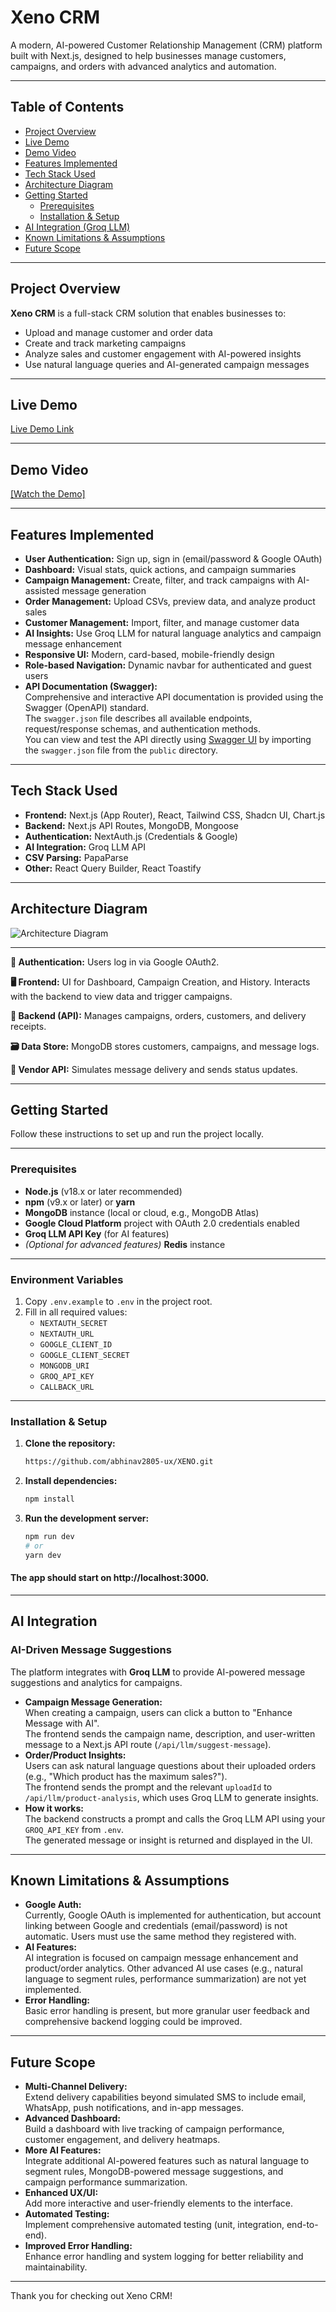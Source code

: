 # Xeno CRM

A modern, AI-powered Customer Relationship Management (CRM) platform built with Next.js, designed to help businesses manage customers, campaigns, and orders with advanced analytics and automation.

---

## Table of Contents

- [Project Overview](#project-overview)
- [Live Demo](#live-demo)
- [Demo Video](#demo-video)
- [Features Implemented](#features-implemented)
- [Tech Stack Used](#tech-stack-used)
- [Architecture Diagram](#architecture-diagram)
- [Getting Started](#getting-started)
  - [Prerequisites](#prerequisites)
  - [Installation & Setup](#installation--setup)
- [AI Integration (Groq LLM)](#ai-integration-groq-llm)
- [Known Limitations & Assumptions](#known-limitations--assumptions)
- [Future Scope](#future-scope)

---

## Project Overview

**Xeno CRM** is a full-stack CRM solution that enables businesses to:
- Upload and manage customer and order data
- Create and track marketing campaigns
- Analyze sales and customer engagement with AI-powered insights
- Use natural language queries and AI-generated campaign messages

---

## Live Demo

[Live Demo Link](https://xeno-five.vercel.app)

---

## Demo Video

[[Watch the Demo]](https://drive.google.com/file/d/1qt9JolSImRleMlOlIaLtHJpAmHzV_AJN/view?usp=drive_link)

---

## Features Implemented

- **User Authentication:** Sign up, sign in (email/password & Google OAuth)
- **Dashboard:** Visual stats, quick actions, and campaign summaries
- **Campaign Management:** Create, filter, and track campaigns with AI-assisted message generation
- **Order Management:** Upload CSVs, preview data, and analyze product sales
- **Customer Management:** Import, filter, and manage customer data
- **AI Insights:** Use Groq LLM for natural language analytics and campaign message enhancement
- **Responsive UI:** Modern, card-based, mobile-friendly design
- **Role-based Navigation:** Dynamic navbar for authenticated and guest users
- **API Documentation (Swagger):**  
  Comprehensive and interactive API documentation is provided using the Swagger (OpenAPI) standard.  
  The `swagger.json` file describes all available endpoints, request/response schemas, and authentication methods.  
  You can view and test the API directly using [Swagger UI](https://editor.swagger.io/) by importing the `swagger.json` file from the `public` directory.
---

## Tech Stack Used

- **Frontend:** Next.js (App Router), React, Tailwind CSS, Shadcn UI, Chart.js
- **Backend:** Next.js API Routes, MongoDB, Mongoose
- **Authentication:** NextAuth.js (Credentials & Google)
- **AI Integration:** Groq LLM API
- **CSV Parsing:** PapaParse
- **Other:** React Query Builder, React Toastify

---

## Architecture Diagram


![Architecture Diagram](./CRM_Xeno/public/artitecture.png)


---

**🔐 Authentication:** Users log in via Google OAuth2.

**🖥️ Frontend:** UI for Dashboard, Campaign Creation, and History. Interacts with the backend to view data and trigger campaigns.

**🧠 Backend (API):** Manages campaigns, orders, customers, and delivery receipts.

**🗃️ Data Store:** MongoDB stores customers, campaigns, and message logs.

**📡 Vendor API:** Simulates message delivery and sends status updates.
  
---

## Getting Started

Follow these instructions to set up and run the project locally.

---

### Prerequisites

- **Node.js** (v18.x or later recommended)
- **npm** (v9.x or later) or **yarn**
- **MongoDB** instance (local or cloud, e.g., MongoDB Atlas)
- **Google Cloud Platform** project with OAuth 2.0 credentials enabled
- **Groq LLM API Key** (for AI features)
- *(Optional for advanced features)* **Redis** instance

---

### Environment Variables

1. Copy `.env.example` to `.env` in the project root.
2. Fill in all required values:
   - `NEXTAUTH_SECRET`
   - `NEXTAUTH_URL`
   - `GOOGLE_CLIENT_ID`
   - `GOOGLE_CLIENT_SECRET`
   - `MONGODB_URI`
   - `GROQ_API_KEY`
   - `CALLBACK_URL`

---

### Installation & Setup

1. **Clone the repository:**
   ```bash
   https://github.com/abhinav2805-ux/XENO.git
2. **Install dependencies:**
    ```bash
    npm install
3. **Run the development server:**
    ```bash
    npm run dev
    # or
    yarn dev
  ####  The app should start on http://localhost:3000.
---

## AI Integration

### AI-Driven Message Suggestions

The platform integrates with **Groq LLM** to provide AI-powered message suggestions and analytics for campaigns.

- **Campaign Message Generation:**  
  When creating a campaign, users can click a button to "Enhance Message with AI".  
  The frontend sends the campaign name, description, and user-written message to a Next.js API route (`/api/llm/suggest-message`).
- **Order/Product Insights:**  
  Users can ask natural language questions about their uploaded orders (e.g., "Which product has the maximum sales?").  
  The frontend sends the prompt and the relevant `uploadId` to `/api/llm/product-analysis`, which uses Groq LLM to generate insights.
- **How it works:**  
  The backend constructs a prompt and calls the Groq LLM API using your `GROQ_API_KEY` from `.env`.  
  The generated message or insight is returned and displayed in the UI.

---

## Known Limitations & Assumptions

- **Google Auth:**  
  Currently, Google OAuth is implemented for authentication, but account linking between Google and credentials (email/password) is not automatic. Users must use the same method they registered with.
- **AI Features:**  
  AI integration is focused on campaign message enhancement and product/order analytics. Other advanced AI use cases (e.g., natural language to segment rules, performance summarization) are not yet implemented.
- **Error Handling:**  
  Basic error handling is present, but more granular user feedback and comprehensive backend logging could be improved.


---

## Future Scope

- **Multi-Channel Delivery:**  
  Extend delivery capabilities beyond simulated SMS to include email, WhatsApp, push notifications, and in-app messages.
- **Advanced Dashboard:**  
  Build a dashboard with live tracking of campaign performance, customer engagement, and delivery heatmaps.
- **More AI Features:**  
  Integrate additional AI-powered features such as natural language to segment rules, MongoDB-powered message suggestions, and campaign performance summarization.
- **Enhanced UX/UI:**  
  Add more interactive and user-friendly elements to the interface.
- **Automated Testing:**  
  Implement comprehensive automated testing (unit, integration, end-to-end).
- **Improved Error Handling:**  
  Enhance error handling and system logging for better reliability and maintainability.

---

Thank you for checking out Xeno CRM!
